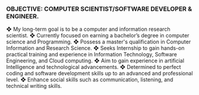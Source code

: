 ### OBJECTIVE: COMPUTER SCIENTIST/SOFTWARE DEVELOPER & ENGINEER.
❖ My long-term goal is to be a computer and information research scientist.
❖ Currently focused on earning a bachelor’s degree in computer science and Programming.
❖ Possess a master's qualification in Computer Information and Research Science.
❖ Seeks Internship to gain hands-on practical training and experience in Information Technology, Software 
Engineering, and Cloud computing.
❖ Aim to gain experience in artificial Intelligence and technological advancements.
❖ Determined to perfect coding and software development skills up to an advanced and professional level.
❖ Enhance social skills such as communication, listening, and technical writing skills.

<!--
**SamsonDoski/SamsonDoski** is a ✨ _special_ ✨ repository because its `README.md` (this file) appears on your GitHub profile.

Here are some ideas to get you started:

- 🔭 I’m currently working on ...
- 🌱 I’m currently learning ...
- 👯 I’m looking to collaborate on ...
- 🤔 I’m looking for help with ...
- 💬 Ask me about ...
- 📫 How to reach me: ...
- 😄 Pronouns: ...
- ⚡ Fun fact: ...
-->
